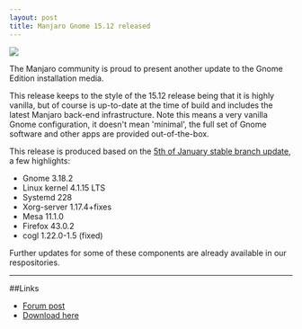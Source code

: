 ```yaml
---
layout: post
title: Manjaro Gnome 15.12 released
---
```


<img src="https://manjaro.github.io/images/manjaro-gnome-0.8.13.1.jpg">

The Manjaro community is proud to present another update to the Gnome Edition installation media.

This release keeps to the style of the 15.12 release being that it is highly vanilla, but of course is up-to-date at the time of build and includes the latest Manjaro back-end infrastructure. Note this means a very vanilla Gnome configuration, it doesn't mean 'minimal', the full set of Gnome software and other apps are provided out-of-the-box.

This release is produced based on the [5th of January stable branch update](https://manjaro.github.io/Update-2016-01-05_(stable)/), a few highlights:

* Gnome 3.18.2
* Linux kernel 4.1.15 LTS
* Systemd 228
* Xorg-server 1.17.4+fixes
* Mesa 11.1.0
* Firefox 43.0.2
* cogl 1.22.0-1.5 (fixed)

Further updates for some of these components are already available in our respositories.

----

##Links

* [Forum post](https://forum.manjaro.org/index.php?topic=27950.0)
* [Download here](https://sourceforge.net/projects/manjarolinux/files/community/Gnome/2015.11/)

